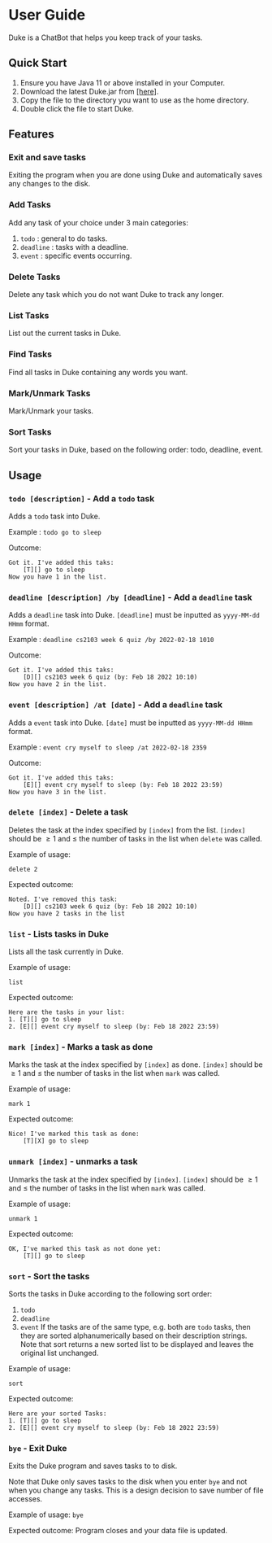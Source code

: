 # User Guide
Duke is a ChatBot that helps you keep track of your tasks.

## Quick Start
1. Ensure you have Java 11 or above installed in your Computer.
2. Download the latest Duke.jar from [[here]](https://github.com/bryans17/ip/releases).
3. Copy the file to the directory you want to use as the home directory.
4. Double click the file to start Duke.

## Features

### Exit and save tasks
Exiting the program when you are done using Duke and automatically saves any changes to the disk.

### Add Tasks
Add any task of your choice under 3 main categories:
1) `todo` : general to do tasks.
2) `deadline` : tasks with a deadline.
3) `event` : specific events occurring.

### Delete Tasks
Delete any task which you do not want Duke to track any longer.

### List Tasks
List out the current tasks in Duke.

### Find Tasks
Find all tasks in Duke containing any words you want.

### Mark/Unmark Tasks
Mark/Unmark your tasks.

### Sort Tasks
Sort your tasks in Duke, based on the following order: todo, deadline, event.

## Usage

### `todo [description]` - Add a `todo` task

Adds a `todo` task into Duke.

Example :
`todo go to sleep`

Outcome:
 ```
 Got it. I've added this taks:
	 [T][] go to sleep
Now you have 1 in the list.
 ```

### `deadline [description] /by [deadline]` - Add a `deadline` task

Adds a `deadline` task into Duke. `[deadline]` must be inputted as `yyyy-MM-dd HHmm` format.

Example :
`deadline cs2103 week 6 quiz /by 2022-02-18 1010`

Outcome:
 ```
 Got it. I've added this taks:
	 [D][] cs2103 week 6 quiz (by: Feb 18 2022 10:10)
Now you have 2 in the list.
 ```

### `event [description] /at [date]` - Add a `deadline` task

Adds a `event` task into Duke. `[date]` must be inputted as `yyyy-MM-dd HHmm` format.

Example :
`event cry myself to sleep /at 2022-02-18 2359`

Outcome:
 ```
 Got it. I've added this taks:
	 [E][] event cry myself to sleep (by: Feb 18 2022 23:59)
Now you have 3 in the list.
 ```

### `delete [index]` - Delete a task

Deletes the task at the index specified by `[index]` from the list. `[index]` should be $\ge 1$ and $\le$ the number of tasks in the list when `delete` was called.

Example of usage:

`delete 2`

Expected outcome:

```
Noted. I've removed this task:
    [D][] cs2103 week 6 quiz (by: Feb 18 2022 10:10)
Now you have 2 tasks in the list
```

### `list` - Lists tasks in Duke

Lists all the task currently in Duke.

Example of usage:

`list`

Expected outcome:
```
Here are the tasks in your list:
1. [T][] go to sleep
2. [E][] event cry myself to sleep (by: Feb 18 2022 23:59)
```

### `mark [index]` - Marks a task as done

Marks the task at the index specified by `[index]` as done. `[index]` should be $\ge 1$ and $\le$ the number of tasks in the list when `mark` was called.

Example of usage:

`mark 1`

Expected outcome:
```
Nice! I've marked this task as done:
    [T][X] go to sleep
```

### `unmark [index]` - unmarks a task

Unmarks the task at the index specified by `[index]`. `[index]` should be $\ge 1$ and $\le$ the number of tasks in the list when `mark` was called.

Example of usage:

`unmark 1`

Expected outcome:
```
OK, I've marked this task as not done yet:
    [T][] go to sleep
```
### `sort` - Sort the tasks

Sorts the tasks in Duke according to the following sort order:
1) `todo`
2) `deadline`
3) `event`
   If the tasks are of the same type, e.g. both are `todo` tasks, then they are sorted alphanumerically based on their description strings.
   Note that sort returns a new sorted list to be displayed and leaves the original list unchanged.

Example of usage:

`sort`

Expected outcome:
```
Here are your sorted Tasks:
1. [T][] go to sleep
2. [E][] event cry myself to sleep (by: Feb 18 2022 23:59)
```
### `bye` - Exit Duke
Exits the Duke program and saves tasks to to disk.

Note that Duke only saves tasks to the disk when you enter `bye`
and not when you change any tasks. This is a design decision to save number of file accesses.

Example of usage:
`bye`

Expected outcome:
Program closes and your data file is updated.

